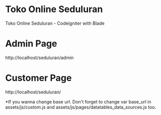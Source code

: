 # Toko Online Seduluran
Toko Online Seduluran - Codeigniter with Blade

# Admin Page
http://localhost/seduluran/admin

# Customer Page
http://localhost/seduluran/

*If you wanna change base url. Don't forget to change var base_url in assets/js/custom.js and assets/js/pages/datatables_data_sources.js too.
